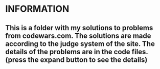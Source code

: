# INFORMATION

<h2>This is a folder with my solutions to problems from codewars.com. The solutions are made according to the judge system of the site.
The details of the problems are in the code files. (press the expand button to see the details)</h2>
